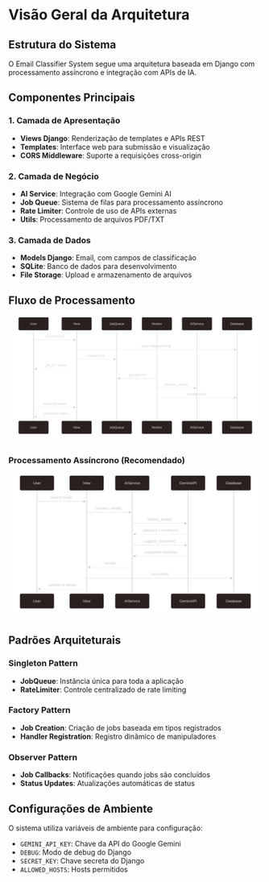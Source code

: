 # Visão Geral da Arquitetura

## Estrutura do Sistema

O Email Classifier System segue uma arquitetura baseada em Django com processamento assíncrono e integração com APIs de IA.

## Componentes Principais

### 1. Camada de Apresentação
- **Views Django**: Renderização de templates e APIs REST
- **Templates**: Interface web para submissão e visualização
- **CORS Middleware**: Suporte a requisições cross-origin

### 2. Camada de Negócio
- **AI Service**: Integração com Google Gemini AI
- **Job Queue**: Sistema de filas para processamento assíncrono
- **Rate Limiter**: Controle de uso de APIs externas
- **Utils**: Processamento de arquivos PDF/TXT

### 3. Camada de Dados
- **Models Django**: Email, com campos de classificação
- **SQLite**: Banco de dados para desenvolvimento
- **File Storage**: Upload e armazenamento de arquivos

## Fluxo de Processamento

![Fluxo de Processamento](../images/process.svg "Fluxo de Processamento")

### Processamento Assíncrono (Recomendado)
![Processamento Assíncrono (Recomendado)](../images/process-assync.svg "Processamento Assíncrono (Recomendado)")

## Padrões Arquiteturais

### Singleton Pattern
- **JobQueue**: Instância única para toda a aplicação
- **RateLimiter**: Controle centralizado de rate limiting

### Factory Pattern
- **Job Creation**: Criação de jobs baseada em tipos registrados
- **Handler Registration**: Registro dinâmico de manipuladores

### Observer Pattern
- **Job Callbacks**: Notificações quando jobs são concluídos
- **Status Updates**: Atualizações automáticas de status

## Configurações de Ambiente

O sistema utiliza variáveis de ambiente para configuração:

- `GEMINI_API_KEY`: Chave da API do Google Gemini
- `DEBUG`: Modo de debug do Django
- `SECRET_KEY`: Chave secreta do Django
- `ALLOWED_HOSTS`: Hosts permitidos
